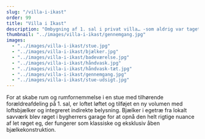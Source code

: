 ```yaml
---
slug: "/villa-i-ikast"
order: 99
title: "Villa i Ikast"
description: "Ombygning af 1. sal i privat villa… -som aldrig var taget i brug"
thumbnail: "../images/villa-i-ikast/gennemgang.jpg"
images:
  - "../images/villa-i-ikast/stue.jpg"
  - "../images/villa-i-ikast/bjælker.jpg"
  - "../images/villa-i-ikast/badeværelse.jpg"
  - "../images/villa-i-ikast/håndvask.jpg"
  - "../images/villa-i-ikast/håndvask-tæt.jpg"
  - "../images/villa-i-ikast/gennemgang.jpg"
  - "../images/villa-i-ikast/stue-udsigt.jpg"
---
```


For at skabe rum og rumfornemmelse i en stue med tilhørende forældreafdeling på 1. sal, er loftet løftet og tilføjet en ny volumen med loftsbjælker og integreret indirekte belysning. Bjælker i egetræ fra lokalt savværk blev røget i bygherrers garage for at opnå den helt rigtige nuance af let røget eg, der fungerer som klassiske og eksklusiv åben bjælkekonstruktion.

